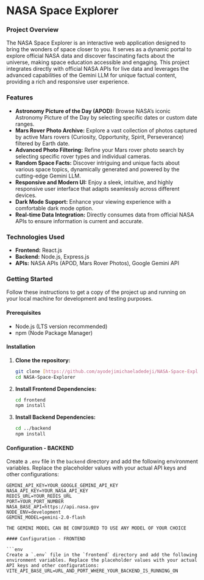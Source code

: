 # NASA Space Explorer

### Project Overview

The NASA Space Explorer is an interactive web application designed to bring the wonders of space closer to you. It serves as a dynamic portal to explore official NASA data and discover fascinating facts about the universe, making space education accessible and engaging. This project integrates directly with official NASA APIs for live data and leverages the advanced capabilities of the Gemini LLM for unique factual content, providing a rich and responsive user experience.

### Features

* **Astronomy Picture of the Day (APOD):** Browse NASA’s iconic Astronomy Picture of the Day by selecting specific dates or custom date ranges.
* **Mars Rover Photo Archive:** Explore a vast collection of photos captured by active Mars rovers (Curiosity, Opportunity, Spirit, Perseverance) filtered by Earth date.
* **Advanced Photo Filtering:** Refine your Mars rover photo search by selecting specific rover types and individual cameras.
* **Random Space Facts:** Discover intriguing and unique facts about various space topics, dynamically generated and powered by the cutting-edge Gemini LLM.
* **Responsive and Modern UI:** Enjoy a sleek, intuitive, and highly responsive user interface that adapts seamlessly across different devices.
* **Dark Mode Support:** Enhance your viewing experience with a comfortable dark mode option.
* **Real-time Data Integration:** Directly consumes data from official NASA APIs to ensure information is current and accurate.

### Technologies Used

* **Frontend:** React.js
* **Backend:** Node.js, Express.js
* **APIs:** NASA APIs (APOD, Mars Rover Photos), Google Gemini API

### Getting Started

Follow these instructions to get a copy of the project up and running on your local machine for development and testing purposes.

#### Prerequisites

* Node.js (LTS version recommended)
* npm (Node Package Manager)

#### Installation

1.  **Clone the repository:**
    ```bash
    git clone [https://github.com/ayodejimichaeladedeji/NASA-Space-Explorer.git](https://github.com/ayodejimichaeladedeji/NASA-Space-Explorer.git)
    cd NASA-Space-Explorer
    ```

2.  **Install Frontend Dependencies:**
    ```bash
    cd frontend
    npm install
    ```

3.  **Install Backend Dependencies:**
    ```bash
    cd ../backend
    npm install
    ```

#### Configuration - BACKEND
Create a `.env` file in the `backend` directory and add the following environment variables. Replace the placeholder values with your actual API keys and other configurations:

```env
GEMINI_API_KEY=YOUR_GOOGLE_GEMINI_API_KEY
NASA_API_KEY=YOUR_NASA_API_KEY
REDIS_URL=YOUR_REDIS_URL
PORT=YOUR_PORT_NUMBER
NASA_BASE_API=https://api.nasa.gov
NODE_ENV=development
GEMINI_MODEL=gemini-2.0-flash

THE GEMINI MODEL CAN BE CONFIGURED TO USE ANY MODEL OF YOUR CHOICE

#### Configuration - FRONTEND

```env
Create a `.env` file in the `frontend` directory and add the following environment variables. Replace the placeholder values with your actual API keys and other configurations:
VITE_API_BASE_URL=URL_AND_PORT_WHERE_YOUR_BACKEND_IS_RUNNING_ON
